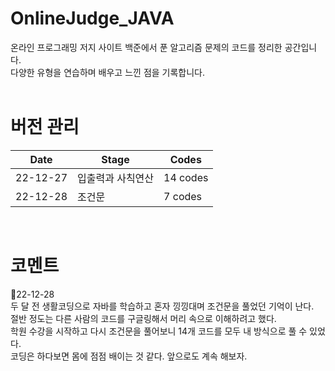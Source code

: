 # OnlineJudge_JAVA


온라인 프로그래밍 저지 사이트 백준에서 푼 알고리즘 문제의 코드를 정리한 공간입니다.
</br> 다양한 유형을 연습하며 배우고 느낀 점을 기록합니다. 
</br></br>

# 버전 관리

|Date|Stage|Codes|
|--|--|--|
|22-12-27|입출력과 사칙연산|14 codes|
|22-12-28|조건문|7 codes|


</br>

# 코멘트


🙂22-12-28 
</br> 두 달 전 생활코딩으로 자바를 학습하고 혼자 낑낑대며 조건문을 풀었던 기억이 난다.
</br> 절반 정도는 다른 사람의 코드를 구글링해서 머리 속으로 이해하려고 했다. 
</br> 학원 수강을 시작하고 다시 조건문을 풀어보니 14개 코드를 모두 내 방식으로 풀 수 있었다.
</br> 코딩은 하다보면 몸에 점점 배이는 것 같다. 앞으로도 계속 해보자.



